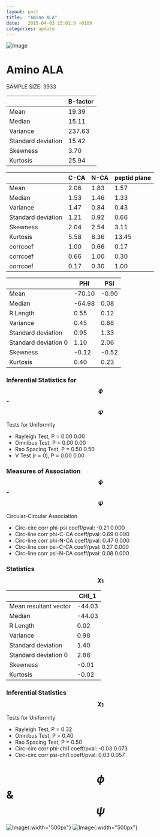 ```yaml
---
layout: post
title:  "Amino ALA"
date:   2015-04-03 15:01:9 +0100
categories: update
---
```

<script src="https://cdnjs.cloudflare.com/ajax/libs/mathjax/2.7.0/MathJax.js?config=TeX-AMS-MML_HTMLorMML" type="text/javascript"></script>

![Image](../../../../../images/aadensity.png)

# Amino ALA


 SAMPLE SIZE: 3933
 
 
 
|     | B-factor |
| --- | --- |
| Mean | 19.39 |
| Median | 15.11 |
| Variance | 237.63 |
| Standard deviation | 15.42 |
| Skewness | 3.70 |
| Kurtosis | 25.94 |
 
 
 

|     | C-CA | N-CA | peptid plane |
| --- | --- | --- | --- |
| Mean | 2.06 | 1.83 | 1.57 |
| Median | 1.53 | 1.46 | 1.33 |
| Variance | 1.47 | 0.84 | 0.43 |
| Standard deviation | 1.21 | 0.92 | 0.66 |
| Skewness | 2.04 | 2.54 | 3.11 |
| Kurtosis | 5.58 | 8.36 | 13.45 |
| corrcoef | 1.00 | 0.66 | 0.17 |
| corrcoef | 0.66 | 1.00 | 0.30 |
| corrcoef | 0.17 | 0.30 | 1.00 |
 
 
 

|     | PHI | PSI |
| --- | --- | --- |
| Mean | -70.10 | -0.90 |
| Median | -64.98 | 0.08 |
| R Length | 0.55 | 0.12 |
| Variance | 0.45 | 0.88 |
| Standard deviation | 0.95 | 1.33 |
| Standard deviation 0 | 1.10 | 2.06 |
| Skewness | -0.12 | -0.52 |
| Kurtosis | 0.40 | 0.23 |

### Inferential Statistics for $$\phi$$-$$\psi$$ 

Tests for Uniformity

- Rayleigh Test, P = 0.00 0.00
- Omnibus Test,  P = 0.00 0.00
- Rao Spacing Test,  P = 0.50 0.50
- V Test (r = 0),  P = 0.00 0.00
### Measures of Association $$\phi$$-$$\psi$$

Circular-Circular Association
- Circ-circ corr phi-psi coeff/pval:	-0.21	 0.000
- Circ-line corr phi-C-CA coeff/pval:	0.69	 0.000
- Circ-line corr phi-N-CA coeff/pval:	0.47	 0.000
- Circ-line corr psi-C-CA coeff/pval:	0.27	 0.000
- Circ-line corr psi-N-CA coeff/pval:	0.08	 0.000
### Statistics $$\chi_1$$

|     | CHI_1 |
| --- | --- |
| Mean resultant vector | -44.03 |
| Median | -44.03 | 
| R Length | 0.02 | 
| Variance | 0.98 | 
| Standard deviation | 1.40 |
| Standard deviation 0| 2.86 |
| Skewness | -0.01 |
| Kurtosis | -0.02 |

 

### Inferential Statistics $$\chi_1$$
Tests for Uniformity

- Rayleigh Test, 	 P = 0.32
- Omnibus Test, 	 P = 0.40
- Rao Spacing Test, 	 P = 0.50
- Circ-circ corr phi-chi1 coeff/pval:	-0.03	 0.073
- Circ-circ corr psi-chi1 coeff/pval:	0.03	 0.057


# $$\phi$$ & $$\psi$$
![Image](../../../../../images/ALA_Rama_phipsi.jpg){:width="500px"}
![Image](../../../../../images/ALA_Rama_phipsiGrad.jpg){:width="500px"}

